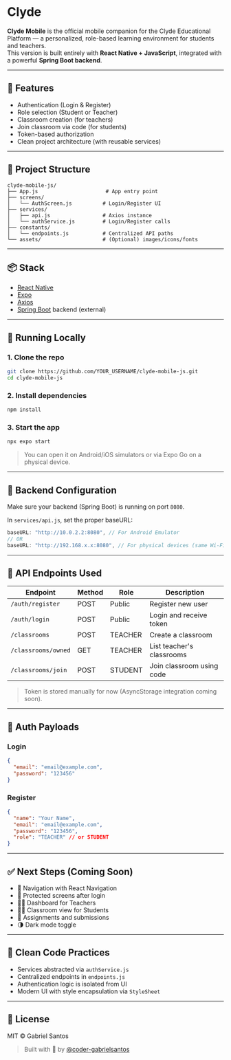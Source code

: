 # Clyde

**Clyde Mobile** is the official mobile companion for the Clyde Educational Platform — a personalized, role-based learning environment for students and teachers.  
This version is built entirely with **React Native + JavaScript**, integrated with a powerful **Spring Boot backend**.

---

## 🚀 Features

- Authentication (Login & Register)
- Role selection (Student or Teacher)
- Classroom creation (for teachers)
- Join classroom via code (for students)
- Token-based authorization
- Clean project architecture (with reusable services)

---

## 🧱 Project Structure

```
clyde-mobile-js/
├── App.js                      # App entry point
├── screens/
│   └── AuthScreen.js          # Login/Register UI
├── services/
│   ├── api.js                 # Axios instance
│   └── authService.js         # Login/Register calls
├── constants/
│   └── endpoints.js           # Centralized API paths
└── assets/                    # (Optional) images/icons/fonts
```

---

## 📦 Stack

- [React Native](https://reactnative.dev/)
- [Expo](https://expo.dev/)
- [Axios](https://axios-http.com/)
- [Spring Boot](https://spring.io/projects/spring-boot) backend (external)

---

## 🧪 Running Locally

### 1. Clone the repo

```bash
git clone https://github.com/YOUR_USERNAME/clyde-mobile-js.git
cd clyde-mobile-js
```

### 2. Install dependencies

```bash
npm install
```

### 3. Start the app

```bash
npx expo start
```

> You can open it on Android/iOS simulators or via Expo Go on a physical device.

---

## 🔌 Backend Configuration

Make sure your backend (Spring Boot) is running on port `8080`.

In `services/api.js`, set the proper baseURL:

```js
baseURL: "http://10.0.2.2:8080", // For Android Emulator
// OR
baseURL: "http://192.168.x.x:8080", // For physical devices (same Wi-Fi network)
```

---

## 🔐 API Endpoints Used

| Endpoint               | Method | Role     | Description                   |
|------------------------|--------|----------|-------------------------------|
| `/auth/register`       | POST   | Public   | Register new user             |
| `/auth/login`          | POST   | Public   | Login and receive token       |
| `/classrooms`          | POST   | TEACHER  | Create a classroom            |
| `/classrooms/owned`    | GET    | TEACHER  | List teacher's classrooms     |
| `/classrooms/join`     | POST   | STUDENT  | Join classroom using code     |

> Token is stored manually for now (AsyncStorage integration coming soon).

---

## 📄 Auth Payloads

### Login
```json
{
  "email": "email@example.com",
  "password": "123456"
}
```

### Register
```json
{
  "name": "Your Name",
  "email": "email@example.com",
  "password": "123456",
  "role": "TEACHER" // or STUDENT
}
```

---

## ✅ Next Steps (Coming Soon)

- 📱 Navigation with React Navigation
- 🔐 Protected screens after login
- 🧑‍🏫 Dashboard for Teachers
- 🧑‍🎓 Classroom view for Students
- 📝 Assignments and submissions
- 🌗 Dark mode toggle

---

## 🧠 Clean Code Practices

- Services abstracted via `authService.js`
- Centralized endpoints in `endpoints.js`
- Authentication logic is isolated from UI
- Modern UI with style encapsulation via `StyleSheet`

---

## 📄 License

MIT © Gabriel Santos

> Built with 💙 by [@coder-gabrielsantos](https://github.com/coder-gabrielsantos)

